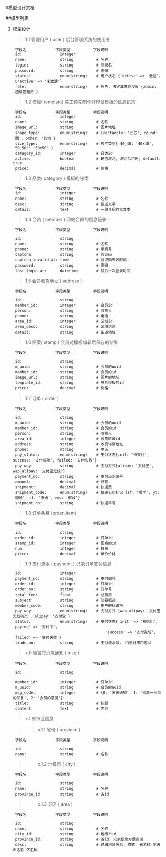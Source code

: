 #模型设计文档

##模型列表

1. 模型设计
	> 1.1 管理用户 ( user ) 后台管理系统的使用者
	
		字段名				字段类型		  字段说明	
		id:					integer
		name: 				string			# 名称
		login:				string			# 登录名
		password:			string			# 密码
		status:				enum(string)	# 用户状态 {'active' => '激活'， 'unactive' => '未激活'}
		role:				enum(string)	# 角色, 决定其管理权限 {admin: '超级管理员'}
		
	> 1.2 模板( template)  美工预先制作好印章模板的信息记录
			
		字段名				字段类型		  字段说明	
		id:					integer
		name: 				string			# 名称
		image_url: 			string			# 图片地址
		shape_type:			enum(string)	# {rectangle: '长方', round: '圆', other: '其他'}
		size_type:			enum(string)	# 尺寸类型{ 40_40: '40x40', '50_50': '50x50' }
		category_id:		integer			# 品类id
		active:				boolean			# 是否激活, 激活后可用, default: true
		price:				decimal			# 价格
		
		
	> 1.3 品类( category ) 模板的分类
	
		字段名				字段类型		  字段说明	
		id:					integer
		name: 				string			# 名称
		desc: 				string			# 描述文字
		detail:				text			# 一段介绍的富文本
		
	
	> 1.4 会员 ( member ) 网站会员的信息记录
	
		字段名				字段类型		  字段说明
		
		id: 				string
		name: 				string 		 	# 名称
		phone:				string			# 手机号
		captcha:			string			# 验证码
		captcha_invalid_at: time			# 验证码失效时间
		password:			string			# 密码
		last_login_at:		datetime		# 最后一次登录时间

	> 1.5 会员收货地址 ( address )

		字段名				字段类型		  字段说明

		id: 				string
		member_id:			integer			# 会员id
		person:				string			# 收货人
		phone:				string			# 电话
		area_id:			integer			# 区域id
		area_desc:			string			# 区域信息
		detail:				string			# 街道地址
		
	> 1.6 图案( stamp ) 	会员对模板编辑后保存的结果
		
		字段名				字段类型		  字段说明

		id: 				string
		m_uuid:				string			# 会员的uuid
		member_id:			string			# 会员的id
		image_url:			string			# 图片的地址
		template_id:		string			# 参考模板的id
		price:				decimal			# 价格
	
	> 1.7 订单 ( order )

		字段名				字段类型		  字段说明

		id: 				string
		m_uuid:				string			# 会员的uuid
		member_id:			string			# 会员的id
		person:				string			# 收货人
		area_id:			integer			# 收货区域id
		address:			string			# 收货详情地址
		phone:				string			# 电话
		pay_status:			enum(string)	# 支付状态{init: '待支付', success: '支付成功', failed: '支付失败'}
		pay_way:			string			# 支付方式{alipay: '支付宝', wap_alipay: '支付宝无线'}
		payment_no:			string			# 支付流水编号
		amount:				decimal			# 总额
		shipment:			decimal			# 快递费
		shipment_code:		enum(string)	# 快递公司标识 {sf: '顺丰', yt: '圆通', st: '申通', ems: '邮政'}
		shipment_no:		string			# 快递单号
				
	> 1.8 订单条目 (order_item)

		字段名				字段类型		  字段说明

		id: 				string
		order_id:			integer			# 订单id
		stamp_id:			integer			# 图案的id
		num:				integer			# 数量
		price:				decimal			# 单价价格

	> 1.9 支付流水 ( payment ) 记录订单支付信息

		id:					integer
		payment_no:			string			# 支付编号
		order_id:			integer			# 订单id
		order_no:			string			# 订单号
		total_fee:			float			# 总费用
	    subject:			string			# 简要概述
	    member_code: 		string			# 用户的标识符
	    pay_way:			enum(string)	# 支付方式 {wap_alipay: '支付宝无线网页', alipay: '支付宝'}
	    status:				enum(string)	# 支付状态{'init' => '初始化', 'paying' => '支付中',
	    										'success' => '支付完成', 'failed' => '支付失败'}
	    trade_no:			string			# 支付流水号， 由支付接口返回

	> x.0 留言其消息通知 ( msg )

		字段名				字段类型		  字段说明

		id: 				string

		member_id:			integer			# 订单id
		m_uuid:				string			# 会员的uuid
		msg_code:			integer			# {0: '系统通知', 1: '给单一会员的回复', 2: '会员的意见'}
		title:				string			# 标题
		content:			text			# 内容


	> x.1 省市区信息
	
	>> x.1.1 省份 ( province )
		
		字段名				字段类型		  字段说明
		
		id: 				string		
		name:				string			# 名称
		
	>> x.1.2 地级市 ( city )
		
		字段名				字段类型		  字段说明
		
		id: 				string		
		name:				string			# 名称
		province_id			string			# 省id
	>> x.1.3 县区 ( area )
		
		字段名				字段类型		  字段说明
		
		id: 				string		
		name:				string			# 名称
		city_id:			string			# 地级市id
		province_id:		string			# 省id, 冗余信息方便查询
		desc: 				string			# 详细地址信息, 格式: 省名称-地级市名称-区名称						